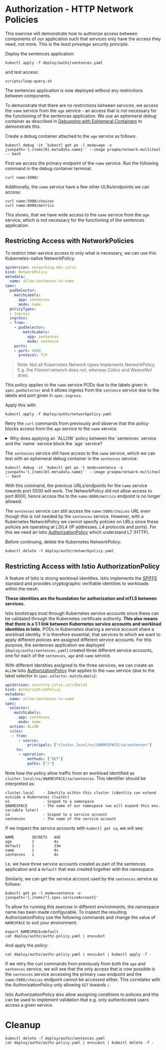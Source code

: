 # Authorization - HTTP Network Policies

This exercise will demonstrate how to authorize access between components of our
application such that services only have the access they need, not more. This is
the *least privelege security principle*.

Deploy the sentences application:

```console
kubectl apply -f deploy/authz/sentences.yaml
```

and test access:

```console
scripts/loop-query.sh
```

The sentences application is now deployed without any restrictions between components.

To demonstrate that there are no restrictions between services, we access the
`name` service from the `age` service - an access that is not necessary for the
functioning of the sentences application. We use an ephemeral debug container as
described in [Debugging with Ephemeral
Containers](debugging-with-ephemeral-containers.md) to demonstrate this.

Create a debug container attached to the `age` service as follows:

```console
kubectl debug -it `kubectl get po -l mode=age -o jsonpath='{.items[0].metadata.name}'` --image praqma/network-multitool -- bash
```

First we access the primary endpoint of the `name` service. Run the following
command in the debug container terminal:

```console
curl name:5000/
```

Additionally, the `name` service have a few other ULRs/endpoints we can access:

```console
curl name:5000/choices
curl name:8000/metrics
```

This shows, that we have wide access to the `name` service from the `age`
service, which is not necessary for the functioning of the sentences
application.

## Restricting Access with NetworkPolicies

To restrict inter-service access to only what is necessary, we can use this
Kubernetes-native NetworkPolicy:

```yaml
apiVersion: networking.k8s.io/v1
kind: NetworkPolicy
metadata:
  name: allow-sentences-to-name
spec:
  podSelector:
    matchLabels:
      app: sentences
      mode: name
  policyTypes:
  - Ingress
  ingress:
  - from:
    - podSelector:
        matchLabels:
          app: sentences
          mode: sentence
    ports:
    - port: 5000
      protocol: TCP

```

> Note: Not all Kubernetes Network types implements NetworkPolicy. E.g. the *Flannel* network does not, whereas *Calico* and *WeaveNet* does.

This policy applies to the `name` service PODs due to the labels given in
`spec.podSelector` and it allows ingress from the `sentence` service due to the
labels and port given in `spec.ingress`.

Apply this with:

```console
kubectl apply -f deploy/authz/networkpolicy.yaml
```

Retry the `curl` commands from previously and observe that this policy blocks
access from the `age` service to the `name` service.

<details>
  <summary>Why does applying an `ALLOW` policy between the `sentences` service and the `name` service block the `age` service?</summary>

Kubernetes NetworkPolicy applies like this:

- If there is no NetworkPolicy that apply to a given POD, then allow any traffic to that POD.

- If there is any NetworkPolicy that apply to a given POD, then there must exist
  a policy that allow traffic, otherwise traffic is denied.

This is implemented by the network solution in Kubernetes - typically by
translating the labels into IP addresses and TCP/UDP ports which are then
programmed into the IP tables of the underlying OS. The Kubernetes NetworkPolicy
is operating at the L3 and L4 networking layers.

This is why allowing the `sentences` service access to the `name` service blocks
all access from the `age` service.
</details>

The `sentences` service still have access to the `name` service, which we can
test with an ephemeral debug container in the `sentences` service:

```console
kubectl debug -it `kubectl get po -l mode=sentence -o jsonpath='{.items[0].metadata.name}'` --image praqma/network-multitool -- bash
```

With this command, the previous URLs/endpoints for the `name` service towards
port 5000 will work. The NetworkPolicy did not allow access to port 8000, hence
access the to the `name:8000/metrics` endpoint is no longer allowed.

The `sentences` service can still access the `name:5000/choices` URL even though
this is not needed by the `sentences` service. However, with a Kubernetes
NetworkPolicy we cannot specify policies on URLs since these policies are
operating at L3/L4 (IP addresses, L4 protocols and ports). For this we need an
Istio
[AuthorizationPolicy](https://istio.io/latest/docs/reference/config/security/authorization-policy/)
which understand L7 (HTTP).

Before continuing, delete the Kubernetes NetworkPolicy:

```console
kubectl delete -f deploy/authz/networkpolicy.yaml
```

## Restricting Access with Istio AuthorizationPolicy

A feature of Istio is strong workload identities. Istio implements the
[SPIFFE](https://spiffe.io) standard and provides cryptographic verifiable
identities to workloads within the mesh.

**These identities are the foundation for authorization and mTLS between
  services.**

Istio bootstraps trust through Kubernetes service accounts since these can be
validated through the Kubernetes certificate authority. **This also means that
there is a 1:1 link between Kubernetes service accounts and workload identities
in Istio.** PODs in Kubernetes sharing a service account share a workload
identity. It is therefore essential, that services to which we want to apply
different policies are assigned different service accounts. For this purpose,
the sentences application we deployed (`deploy/authz/sentences.yaml`) created
three different service accounts, one for each of the `sentences`, `age` and
`name` service.

With different identities assigned to the three services, we can create an
`ALLOW` Istio
[AuthorizationPolicy](https://istio.io/latest/docs/reference/config/security/authorization-policy/)
that applies to the `name` service (due to the label selector in
`spec.selector.matchLabels`):

```yaml
apiVersion: security.istio.io/v1beta1
kind: AuthorizationPolicy
metadata:
  name: allow-sentences-to-name
spec:
  selector:
    matchLabels:
      app: sentences
      mode: name
  action: ALLOW
  rules:
   - from:
      - source:
          principals: ["cluster.local/ns/$NAMESPACE/sa/sentences"]
     to:
      - operation:
          methods: ["GET"]
          paths: ["/"]

```

Note how the policy allow traffic from an workload identified as
`cluster.local/ns/$NAMESPACE/sa/sentences`. This identifier should be interpreted as:

```
cluster.local    - Identity within this cluster (identity can extend outside a Kubernetes cluster)
ns               - Scoped to a namespace
$NAMESPACE       - The name of our namespace (we will expand this env. variable later)
sa               - Scoped to a service account
sentences        - The name of the service account
```

If we inspect the service accounts with `kubectl get sa`, we will see:

```
NAME        SECRETS   AGE
age         1         4s
default     1         33m
name        1         4s
sentences   1         4s
```

I.e. we have three service accounts created as part of the sentences application
and a `default` that was created together with the namespace.

Similarly, we can get the service account used by the `sentences` service as follows:

```console
kubectl get po -l mode=sentence -o jsonpath='{.items[*].spec.serviceAccount}'
```

To allow for running this exercise in different environments, the namespace name
has been made configurable. To inspect the resulting AuthorizationPolicy use the
following commands and change the value of `NAMESPACE` to suit your environment:

```console
export NAMESPACE=default
cat deploy/authz/authz-policy.yaml | envsubst
```

And apply the policy:

```console
cat deploy/authz/authz-policy.yaml | envsubst | kubectl apply -f -
```

If we retry the curl commands from previously from both the `age` and
`sentences` service, we will see that the only access that is now possible is
the `sentences` service accessing the primary `name` endpoint and the
`name:5000/choices` endpoint cannot be accessed either. This correlates with the
AuthorizationPolicy only allowing `GET` towards `/`.

Istio AuthorizationPolicy also allow assigning conditions to policies and this
can be used to implement validation that e.g. only authenticated users access a
given service.

# Cleanup

```console
kubectl delete -f deploy/authz/sentences.yaml
cat deploy/authz/authz-policy.yaml | envsubst | kubectl delete -f -
```

